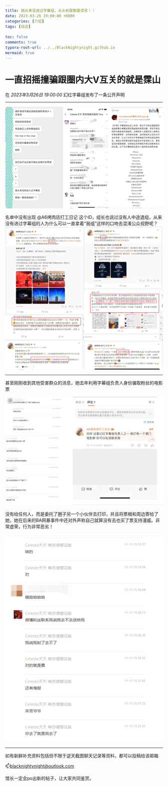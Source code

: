 ```yaml
---
title: 她从来没进过字幕组，从头到尾都是谎言！！
date: 2023-03-26 19:00:00 +0800
categories: [介绍]
tags: [综述]

toc: false
comments: true
typora-root-url: ../../BlackNightynight.github.io
mermaid: true
---
```


# 一直招摇撞骗跟圈内大V互关的就是霂山

在 *2023年3月26日 19:00:00* 幻红字幕组发布了一条公开声明

------

![](/assets/blog_res/2023-03-26-subs_liar.assets/%E6%BE%84%E6%B8%85-1680104772282-1.png)

名单中没有出现 @A6烤肉店打工日记 这个ID，组长也说过没有人中途退组，从来没有进过字幕组的人为什么可以一直拿着“我组”这样的口吻去混淆公众视野呢？![](/assets/blog_res/2023-03-26-subs_liar.assets/%E6%88%91%E7%BB%84.png)

------

甚至刚刚收到其他受害群众的消息，她去年利用字幕组负责人身份骗取粉丝的电影票

![](/assets/blog_res/2023-03-26-subs_liar.assets/%E9%AA%97%E7%A5%A8.png)

没有给任何人，而是委托了圈子另一个小伙伴去打印，并且将票根和周边寄给了她，她在后来的BA网暴事件中还对外声称自己就算没有去也买了票支持漫威。非常虚荣，行为非常恶劣！

![取票](/assets/blog_res/2023-03-26-subs_liar.assets/%E5%8F%96%E7%A5%A8.png)

------

如有新鲜补充资料包括但不限于逆天截图聊天记录等资料，都可以投稿给该邮箱

📫blacknightynight@outlook.com 

馆长一定会po出新的帖子，让大家共同鉴赏。